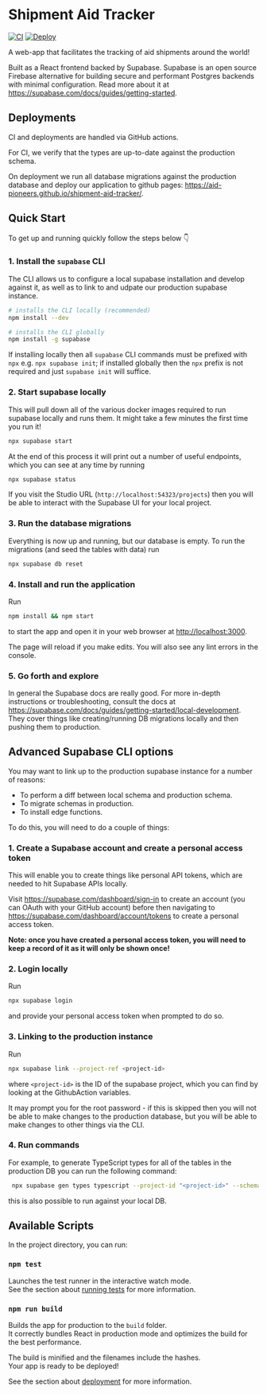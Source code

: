 # Shipment Aid Tracker

[![CI](https://github.com/Aid-Pioneers/shipment-aid-tracker/actions/workflows/ci.yml/badge.svg)](https://github.com/Aid-Pioneers/shipment-aid-tracker/actions/workflows/ci.yml)
[![Deploy](https://github.com/Aid-Pioneers/shipment-aid-tracker/actions/workflows/deploy.yaml/badge.svg)](https://github.com/Aid-Pioneers/shipment-aid-tracker/actions/workflows/deploy.yaml)

A web-app that facilitates the tracking of aid shipments around the world!

Built as a React frontend backed by Supabase. Supabase is an open source Firebase alternative for building secure and performant Postgres backends with minimal configuration. Read more about it at https://supabase.com/docs/guides/getting-started.

## Deployments

CI and deployments are handled via GitHub actions.

For CI, we verify that the types are up-to-date against the production schema.

On deployment we run all database migrations against the production database and deploy our application to github pages: https://aid-pioneers.github.io/shipment-aid-tracker/.

## Quick Start

To get up and running quickly follow the steps below 👇

### 1. Install the `supabase` CLI

The CLI allows us to configure a local supabase installation and develop against it, as well as to link to and udpate our production supabase instance.

```sh
# installs the CLI locally (recommended)
npm install --dev

# installs the CLI globally
npm install -g supabase
```

If installing locally then all `supabase` CLI commands must be prefixed with `npx` e.g. `npx supabase init`; if installed globally then the `npx` prefix is not required and just `supabase init` will suffice.

### 2. Start supabase locally

This will pull down all of the various docker images required to run supabase locally and runs them. It might take a few minutes the first time you run it!

```sh
npx supabase start
```

At the end of this process it will print out a number of useful endpoints, which you can see at any time by running

```sh
npx supabase status
```

If you visit the Studio URL (`http://localhost:54323/projects`) then you will be able to interact with the Supabase UI for your local project.

### 3. Run the database migrations

Everything is now up and running, but our database is empty. To run the migrations (and seed the tables with data) run

```sh
npx supabase db reset
```

### 4. Install and run the application

Run

```sh
npm install && npm start
```

to start the app and open it in your web browser at [http://localhost:3000](http://localhost:3000).

The page will reload if you make edits. You will also see any lint errors in the console.

### 5. Go forth and explore

In general the Supabase docs are really good. For more in-depth instructions or troubleshooting, consult the docs at https://supabase.com/docs/guides/getting-started/local-development. They cover things like creating/running DB migrations locally and then pushing them to production.

## Advanced Supabase CLI options

You may want to link up to the production supabase instance for a number of reasons:

- To perform a diff between local schema and production schema.
- To migrate schemas in production.
- To install edge functions.

To do this, you will need to do a couple of things:

### 1. Create a Supabase account and create a personal access token

This will enable you to create things like personal API tokens, which are needed to hit Supabase APIs locally.

Visit https://supabase.com/dashboard/sign-in to create an account (you can OAuth with your GitHub account) before then navigating to https://supabase.com/dashboard/account/tokens to create a personal access token.

**Note: once you have created a personal access token, you will need to keep a record of it as it will only be shown once!**

### 2. Login locally

Run

```sh
npx supabase login
```

and provide your personal access token when prompted to do so.

### 3. Linking to the production instance

Run

```sh
npx supabase link --project-ref <project-id>
```

where `<project-id>` is the ID of the supabase project, which you can find by looking at the GithubAction variables.

It may prompt you for the root password - if this is skipped then you will not be able to make changes to the production database, but you will be able to make changes to other things via the CLI.

### 4. Run commands

For example, to generate TypeScript types for all of the tables in the production DB you can run the following command:

```sh
 npx supabase gen types typescript --project-id "<project-id>" --schema public > ./database.types.ts
```

this is also possible to run against your local DB.

## Available Scripts

In the project directory, you can run:

### `npm test`

Launches the test runner in the interactive watch mode.\
See the section about [running tests](https://facebook.github.io/create-react-app/docs/running-tests) for more information.

### `npm run build`

Builds the app for production to the `build` folder.\
It correctly bundles React in production mode and optimizes the build for the best performance.

The build is minified and the filenames include the hashes.\
Your app is ready to be deployed!

See the section about [deployment](https://facebook.github.io/create-react-app/docs/deployment) for more information.
